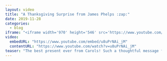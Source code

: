 ```yaml
---
layout: video
title: "A Thanksgiving Surprise from James Phelps :zap:"
date: 2019-11-28
categories:
  - blog
iframe: "<iframe width='970' height='546' src='https://www.youtube.com/embed/u8uPrNAi_jM' frameborder='0' allow='accelerometer; autoplay; encrypted-media; gyroscope; picture-in-picture' allowfullscreen></iframe>"
video:
  embedURL: "https://www.youtube.com/embed/u8uPrNAi_jM"
  contentURL: "https://www.youtube.com/watch?v=u8uPrNAi_jM"
teaser: "The best present ever from Carols! Such a thoughtful message from James! :heart:"
---
```

